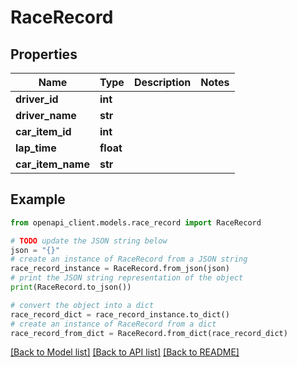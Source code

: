 # RaceRecord


## Properties

Name | Type | Description | Notes
------------ | ------------- | ------------- | -------------
**driver_id** | **int** |  | 
**driver_name** | **str** |  | 
**car_item_id** | **int** |  | 
**lap_time** | **float** |  | 
**car_item_name** | **str** |  | 

## Example

```python
from openapi_client.models.race_record import RaceRecord

# TODO update the JSON string below
json = "{}"
# create an instance of RaceRecord from a JSON string
race_record_instance = RaceRecord.from_json(json)
# print the JSON string representation of the object
print(RaceRecord.to_json())

# convert the object into a dict
race_record_dict = race_record_instance.to_dict()
# create an instance of RaceRecord from a dict
race_record_from_dict = RaceRecord.from_dict(race_record_dict)
```
[[Back to Model list]](../README.md#documentation-for-models) [[Back to API list]](../README.md#documentation-for-api-endpoints) [[Back to README]](../README.md)


